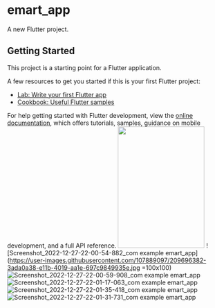 # emart_app

A new Flutter project.

## Getting Started

This project is a starting point for a Flutter application.

 A few resources to get you started if this is your first Flutter project:

- [Lab: Write your first Flutter app](https://docs.flutter.dev/get-started/codelab)
- [Cookbook: Useful Flutter samples](https://docs.flutter.dev/cookbook)

For help getting started with Flutter development, view the
[online documentation](https://docs.flutter.dev/), which offers tutorials,
samples, guidance on mobile development, and a full API reference.
<img src="https://user-images.githubusercontent.com/107889097/209696382-3ada0a38-e11b-4019-aa1e-697c9849935e.jpg" width="200" height="280" />
![Screenshot_2022-12-27-22-00-54-882_com example emart_app](https://user-images.githubusercontent.com/107889097/209696382-3ada0a38-e11b-4019-aa1e-697c9849935e.jpg =100x100)
![Screenshot_2022-12-27-22-00-59-908_com example emart_app](https://user-images.githubusercontent.com/107889097/209696718-19f45610-d36d-455e-b1b6-569958ba0df3.jpg)
![Screenshot_2022-12-27-22-01-17-063_com example emart_app](https://user-images.githubusercontent.com/107889097/209696728-fb5424d7-00fb-49b7-a767-fc5b6f03eefb.jpg)
![Screenshot_2022-12-27-22-01-35-418_com example emart_app](https://user-images.githubusercontent.com/107889097/209696735-14063e2e-72d8-4cfe-9abe-8adfe9d21ac0.jpg)
![Screenshot_2022-12-27-22-01-31-731_com example emart_app](https://user-images.githubusercontent.com/107889097/209696873-a0743eec-ea77-4f90-a5cb-d5b7678896ff.jpg)
